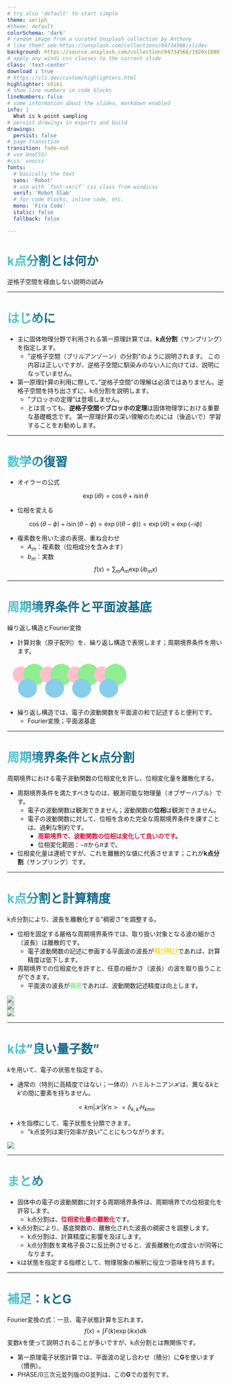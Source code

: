 ```yaml
---
# try also 'default' to start simple
theme: seriph
#theme: default
colorSchema: 'dark'
# random image from a curated Unsplash collection by Anthony
# like them? see https://unsplash.com/collections/94734566/slidev
background: https://source.unsplash.com/collection/94734566/1920x1080
# apply any windi css classes to the current slide
class: 'text-center'
download : true
# https://sli.dev/custom/highlighters.html
highlighter: shiki
# show line numbers in code blocks
lineNumbers: false
# some information about the slides, markdown enabled
info: |
  What is k-point sampling
# persist drawings in exports and build
drawings:
  persist: false
# page transition
transition: fade-out
# use UnoCSS/
#css: unocss
fonts:
  # basically the text
  sans: 'Robot'
  # use with `font-serif` css class from windicss
  serif: 'Robot Slab'
  # for code blocks, inline code, etc.
  mono: 'Fira Code'
  italic: false
  fallback: false

---
```


# k点分割とは何か

逆格子空間を経由しない説明の試み

---

# はじめに

- 主に固体物理分野で利用される第一原理計算では、**k点分割**（サンプリング）を指定します。
  - ”逆格子空間（ブリルアンゾーン）の分割”のように説明されます。
  この内容は正しいですが、逆格子空間に馴染みのない人に向けては、説明になっていません。
- 第一原理計算の利用に際して、”逆格子空間”の理解は必須ではありません。逆格子空間を持ち出さずに、k点分割を説明します。
  - ”ブロッホの定理”は登場しません。
  - とは言っても、**逆格子空間**や**ブロッホの定理**は固体物理学における重要な基礎概念です。
  第一原理計算の深い理解のためには（後追いで）学習することをお勧めします。

<style>
h1 {
  background-color: #2B90B6;
  background-image: linear-gradient(45deg, #4EC5D4 10%, #146b8c 20%);
  background-size: 100%;
  -webkit-background-clip: text;
  -moz-background-clip: text;
  -webkit-text-fill-color: transparent;
  -moz-text-fill-color: transparent;
}
</style>

---

# 数学の復習

- オイラーの公式

$$
\exp (i \theta) = \cos \theta + i \sin \theta
$$

- 位相を変える

$$
\cos (\theta - \phi)+ i \sin (\theta - \phi) = \exp (i (\theta - \phi)) = \exp (i \theta) \times \exp (-i \phi)
$$

- 複素数を用いた波の表現、重ね合わせ
  - $A_m$：複素数（位相成分を含みます）
  - $b_m$：実数
$$
f(x) = \sum_m A_m \exp(i b_m x)
$$

---

# 周期境界条件と平面波基底

繰り返し構造とFourier変換

- 計算対象（原子配列）を、繰り返し構造で表現します；周期境界条件を用います。

<svg v-click viewBox="0 0 160 30" xmlns="http://www.w3.org/2000/svg">

  <circle cx="10" cy="10" r="6" fill="pink"/>
  <circle cx="20" cy="10" r="8" fill="lightgreen"/>
  <circle cx="15" cy="20" r="7" fill="skyblue"/>

  <circle cx="30" cy="10" r="6" fill="pink"/>
  <circle cx="40" cy="10" r="8" fill="lightgreen"/>
  <circle cx="35" cy="20" r="7" fill="skyblue"/>

  <circle cx="50" cy="10" r="6" fill="pink"/>
  <circle cx="60" cy="10" r="8" fill="lightgreen"/>
  <circle cx="55" cy="20" r="7" fill="skyblue"/>

  <circle cx="70" cy="10" r="6" fill="pink"/>
  <circle cx="80" cy="10" r="8" fill="lightgreen"/>
  <circle cx="75" cy="20" r="7" fill="skyblue"/>
</svg>

- 繰り返し構造では、電子の波動関数を平面波の和で記述すると便利です。
  - Fourier変換；平面波基底

---

# 周期境界条件とk点分割

周期境界における電子波動関数の位相変化を許し、位相変化量を離散化する。

- 周期境界条件を満たすべきなのは、観測可能な物理量（オブザーバブル）です。
  - 電子の波動関数は観測できません；波動関数の**位相**は観測できません。
  - 電子の波動関数に対して、位相を含めた完全な周期境界条件を課すことは、過剰な制約です。
    - <span class="red">周期境界で、波動関数の位相は変化して良いのです。</span>
    - 位相変化範囲：$-\pi$から$\pi$まで。
- 位相変化量は連続ですが、これを離散的な値に代表させます；これが**k点分割**（サンプリング）です。

<style>
.red {
    color: pink;
    font-weight: bold;
}
</style>

---

# k点分割と計算精度

k点分割により、波長を離散化する”稠密さ”を調整する。

- 位相を固定する厳格な周期境界条件では、取り扱い対象となる波の細かさ（波長）は離散的です。
  - 電子波動関数の記述に参画する平面波の波長が<span class="orange">飛び飛び</span>であれば、計算精度は低下します。
- 周期境界での位相変化を許すと、任意の細かさ（波長）の波を取り扱うことができます。
  - 平面波の波長が<span class="green">稠密</span>であれば、波動関数記述精度は向上します。

<div class="grid grid-cols-[25%,25%,50%] gap-2"> <div>

<img class="h-70" src="/images/pw.svg">

</div> <div>

<img v-click class="h-70" src="/images/pw_pi.svg">

</div> <div>

<img v-click class="h-70" src="/images/double.svg">

</div> </div>

<style>
.orange {
    color: gold;
    font-weight: bold;
}
.green {
    color: lightgreen;
    font-weight: bold;
}
.bky {
    background-color: lemonchiffon;
}
</style>

---

# $\bm{k}$は”良い量子数”

$k$を用いて、電子の状態を指定する。

<div class="grid grid-cols-[62%,1fr] gap-4"> <div>

- 通常の（特別に高精度ではない；一体の）ハミルトニアン$\mathcal{H}$は、異なる$k$と$k'$の間に要素を持ちません。

$$
<k m | \mathcal{H} | k' n> = \delta_{k, k'} H_{kmn}
$$

- $k$を指標にして、電子状態を分類できます。
  - ”k点並列は実行効率が良い”ことにもつながります。

</div> <div>

<img class="h-100" src="/images/band.svg">

</div> </div>

<style>
.bky {
    background-color: lemonchiffon;
}
</style>

---

# まとめ

- 固体中の電子の波動関数に対する周期境界条件は、周期境界での位相変化を許容します。
  - k点分割は、<span class="red">位相変化量の離散化</span>です。
- k点分割により、基底関数の、離散化された波長の稠密さを調整します。
  - k点分割は、計算精度に影響を及ぼします。
  - k点分割数を実格子長さに反比例させると、波長離散化の度合いが同等になります。
- kは状態を指定する指標として、物理現象の解釈に役立つ意味を持ちます。

<style>
h1 {
  background-color: #2B90B6;
  background-image: linear-gradient(45deg, #4EC5D4 10%, #146b8c 20%);
  background-size: 100%;
  -webkit-background-clip: text;
  -moz-background-clip: text;
  -webkit-text-fill-color: transparent;
  -moz-text-fill-color: transparent;
}
.red {
    color: crimson;
    font-weight: bold;
}
</style>

---

# 補足：$\bm{k}$と$\bm{G}$

Fourier変換の式：一旦、電子状態計算を忘れます。
$$
f(x) = \int F(k) \exp (i k x) dk
$$
変数$k$を使って説明されることが多いですが、k点分割とは無関係です。
- 第一原理電子状態計算では、平面波の足し合わせ（積分）に$\bm{G}$を使います（慣例）。
- PHASE/0三次元並列版のG並列は、この$\bm{G}$での並列です。
